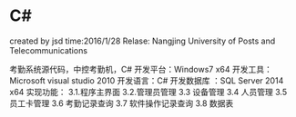 # C#
created by jsd
time:2016/1/28
Relase: Nangjing University of Posts and Telecommunications

考勤系统源代码，中控考勤机，C#
开发平台：Windows7  x64 
开发工具：Microsoft visual studio 2010 
开发语言：C#
开发数据库 ：SQL Server 2014  x64
实现功能：
3.1.程序主界面
3.2.管理员管理
3.3 设备管理
3.4 人员管理
3.5 员工卡管理
3.6 考勤记录查询
3.7 软件操作记录查询
3.8 数据表

